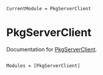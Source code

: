 ```@meta
CurrentModule = PkgServerClient
```

# PkgServerClient

Documentation for [PkgServerClient](https://github.com/johnnychen94/PkgServerClient.jl).

```@index
```

```@autodocs
Modules = [PkgServerClient]
```
